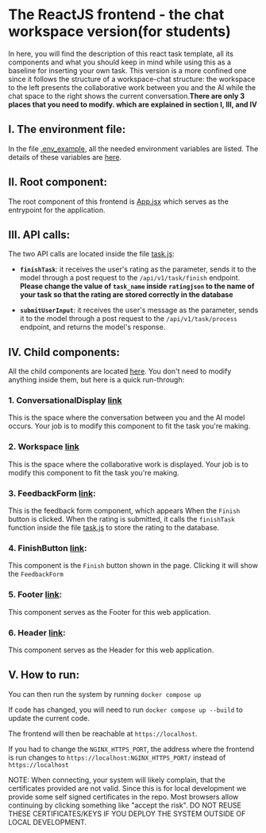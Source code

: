 # The ReactJS frontend - the chat workspace version(for students) 

In here, you will find the description of this react task template, all its components and what you should keep in mind while using this as a baseline for inserting your own task. This version is a more confined one since it follows the structure of a workspace-chat structure: the workspace to the left presents the collaborative work between you and the AI while the chat space to the right shows the current conversation.**There are only 3 places that you need to modify. which are explained in section I, III, and IV**

## I. The environment file:
In the file [.env_example](../../.env_example), all the needed environment variables are listed. The details of these variables are [here](../../README.md#local-testing).

## II. Root component: 
The root component of this frontend is [App.jsx](src/App.jsx) which serves as the entrypoint for the application.

## III. API calls:
The two API calls are located inside the file [task.js](src/services/task.js):
- **`finishTask`**: it receives the user's rating as the parameter, sends it to the model through a post request to the `/api/v1/task/finish` endpoint. **Please change the value of `task_name` inside `ratingjson` to the name of your task so that the rating are stored correctly in the database**

- **`submitUserInput`**: it receives the user's message as the parameter, sends it to the model through a post request to the `/api/v1/task/process` endpoint, and returns the model's response.

## IV. Child components: 
All the child components are located [here](src/components). You don't need to modify anything inside them, but here is a quick run-through:
### 1. ConversationalDisplay [link](src/components/ConversationDisplay.jsx)
This is the space where the conversation between you and the AI model occurs. Your job is to modify this component to fit the task you're making. 
### 2. Workspace [link](src/components/Workspace.jsx)
This is the space where the collaborative work is displayed. Your job is to modify this component to fit the task you're making. 
### 3. FeedbackForm [link](src/components/FeedbackForm.jsx):
This is the feedback form component, which appears When the `Finish` button is clicked. When the rating is submitted, it calls the `finishTask` function inside the file [task.js](src/services/task.js) to store the rating to the database.

### 4. FinishButton [link](src/components/FinishButton.jsx):
This component is the `Finish` button shown in the page. Clicking it will show the `FeedbackForm`

### 5. Footer [link](src/components/Footer.jsx):
This component serves as the Footer for this web application.

### 6. Header [link](src/components/Header.jsx):
This component serves as the Header for this web application.

## V. How to run:
You can then run the system by running `docker compose up`

If code has changed, you will need to run `docker compose up --build` to update the current code.

The frontend will then be reachable at `https://localhost`.

If you had to change the `NGINX_HTTPS_PORT`, the address where the frontend is run changes to `https://localhost:NGINX_HTTPS_PORT/` instead of `https://localhost`

NOTE: When connecting, your system will likely complain, that the certificates provided are not valid. Since this is for local development we provide some self signed certificates in the repo. Most browsers allow continuing by clicking something like "accept the risk".
DO NOT REUSE THESE CERTIFICATES/KEYS IF YOU DEPLOY THE SYSTEM OUTSIDE OF LOCAL DEVELOPMENT.